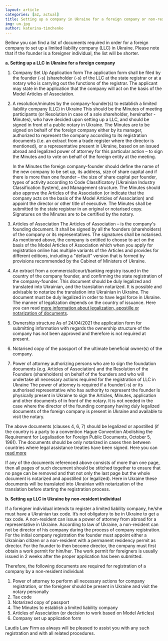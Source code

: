 ```yaml
---
layout: article
categories: [a2, actual]
title: Setting up a company in Ukraine for a foreign company or non-resident individual
img: un.jpg
author: katerina-timchenko
---
```


Bellow you can find a list of documents required in order for a foreign company to set up a limited liability company (LLC) in Ukraine. Please note that 
if the founder is a foreigner individual, the list will be shorter. 

**a. Setting up a LLC in Ukraine for a foreign company**

1. Company Set Up Application form 
The application form shall be filed by the founder (-s) (shareholder (-s) of the LLC at the state registrar or at a notary who is carrying out the functions
of the registrar. The applicant may state in the application that the company will act on the basis of the Model Articles of Association. 

2. A resolution/minutes by the company-founder(s) to establish a limited liability company (LLC) in Ukraine
   This should be the Minutes of meeting participants (or Resolution in case of a sole shareholder, hereinafter - Minutes), who have decided upon setting up a
LLC, and should be signed in front of a public notary in Ukraine. The Minutes are to be signed on behalf of the foreign company either by its manager,
authorized to represent the company according to its registration documents (i.e. an extract from a trade register where the director is mentioned), or a representative present in Ukraine, based on an issued abroad and legalized power of attorney for this particular action – to sign the Minutes and to vote 
on behalf of the foreign entity at the meeting.

   In the Minutes the foreign company-founder should define the name of the new company to be set up, its address, size of share capital and if there is more
than one founder – the size of share capital per founder, types of activity according to Code Classificatory [Ukrainian Industry Classification System], 
and Management structure. The Minutes should also approve the Articles of the Association (or indicate that the company acts on the basis of the Model Articles of Association) and appoint the director or other title of executive. The Minutes shall be submitted to the state registrar in an original or notarised copy. Signatures on the Minutes are to be certified by the notary.

3. Articles of Association
 The Articles of Association – is the company's founding document. It shall be signed by all the founders (shareholders) of the company or its representatives. The signatures shall be notarised. 
As mentioned above, the company is entitled to choose to act on the basis of the Model Articles of Association which when you apply for registration online has multiple variants of the Articles and provides for different editions, including a "default" version that is formed by provisions recommended by the Cabinet of Ministers of Ukraine. 

4. An extract from a commercial/court/banking registry issued in the country of the company founder, and confirming the state registration of the company-founder.
 This document should be duly legalized and translated into Ukrainian, and the  translation notarized. It is possible and advisable to notarize the translation into Ukrainian in Ukraine. 
The document must be duly legalized in order to have legal force in Ukraine. The manner of legalization depends on the country of issuance. Here you can 
read [more information about legalization, apostille or notarization of documents]( http://itin.ua/legalization-of-documents.html).

5. Ownership structure 
As of 24/04/2021 the application form for submitting information with regards the ownership structure of the company has not been approved and therefore 
is not required at present.

6. Notarised copy of the passport of the ultimate beneficial owner(s) of the company.

7. Power of attorney authorizing persons who are to sign the foundation documents (e.g. Articles of Association) and the Resolution of the Founders (shareholders) on behalf of the founders and who will undertake all necessary actions required for the registration of LLC in Ukraine
The power of attorney is required if a founder(-s) or its authorised representative who has authority to represent the founder Is physically present in Ukraine to sign the Articles, Minutes, application and other documents of in front of the notary. It is not needed in the case where the director of the founding company having duly legalized documents of the foreign company is present in Ukraine and available to visit the notary. 

The above documents (clauses 4, 6, 7) should be legalized or apostilled (if the country is a party to a convention Hague Convention Abolishing the Requirement for Legalisation for Foreign Public Documents, October 5, 1961). The documents should be only notarized in cases then between countries where legal assistance treaties have been signed. Here you can [read more]( http://itin.ua/legalization-of-documents.html)

If any of the documents referenced above consists of more than one page, then all pages of such document should be stitched together to ensure that no page can be removed and that not only the last page but the whole document is notarized and apostilled (or legalized). Here in Ukraine these documents will be translated into Ukrainian with notarization of the translation before starting the registration process.

**b. Setting up LLC in Ukraine by non-resident individual**

If a foreigner individual intends to register a limited liability company, he/she must have a Ukrainian tax code. It’s not obligatory to be in Ukraine to 
get a tax code. A non-resident can issue a power of attorney from abroad for a representative in Ukraine. 
According to law of Ukraine, a non-resident can not be director of his company during the process of company registration. For the initial company registration the founder must appoint either a Ukrainian citizen or a non-resident with a permanent residency permit as director. For the founder to then 
become director, the company must first obtain a work permit for him/her.  The work permit for foreigners is usually issued in 2 weeks after the proper 
application has been submitted.

Therefore, the following documents are required for registration of a company by a non-resident individual:

1. Power of attorney to perform all necessary actions for company registration, or the foreigner should be present in Ukraine and visit the notary personally
2. Tax code
3. Notarized copy of passport
4. The Minutes to establish a limited liability company
5. Articles of Association (or decision to work based on Model Articles)
6. Company set up application form 

Laudis Law Firm as always will be pleased to assist you with any such registration and with all related procedures.

